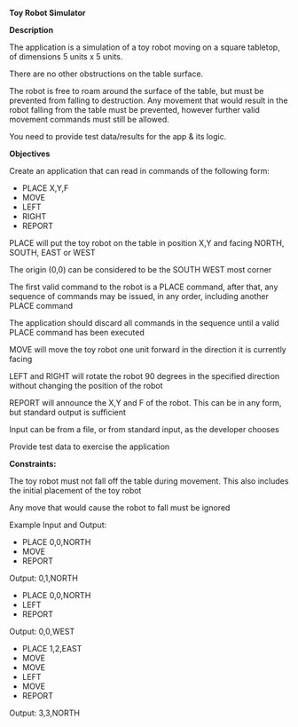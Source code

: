 **Toy Robot Simulator**

**Description**

The application is a simulation of a toy robot moving on a square tabletop, of dimensions 5 units x 5 units.

There are no other obstructions on the table surface.

The robot is free to roam around the surface of the table, but must be prevented
from falling to destruction. Any movement that would result in the robot falling
from the table must be prevented, however further valid movement commands
must still be allowed.

You need to provide test data/results for the app & its logic.

**Objectives**

Create an application that can read in commands of the following form:
- PLACE X,Y,F
- MOVE
- LEFT
- RIGHT
- REPORT

PLACE will put the toy robot on the table in position X,Y and facing NORTH,
SOUTH, EAST or WEST

The origin (0,0) can be considered to be the SOUTH WEST most corner

The first valid command to the robot is a PLACE command, after that, any
    sequence of commands may be issued, in any order, including another PLACE
    command
    
The application should discard all commands in the sequence until a valid
    PLACE command has been executed
    
MOVE will move the toy robot one unit forward in the direction it is currently
    facing
    
LEFT and RIGHT will rotate the robot 90 degrees in the specified direction
    without changing the position of the robot
    
REPORT will announce the X,Y and F of the robot. This can be in any form, but
    standard output is sufficient
    
Input can be from a file, or from standard input, as the developer chooses

Provide test data to exercise the application

**Constraints:**

The toy robot must not fall off the table during movement. This also includes the
    initial placement of the toy robot

Any move that would cause the robot to fall must be ignored

Example Input and Output:

- PLACE 0,0,NORTH
- MOVE
- REPORT

Output: 0,1,NORTH

- PLACE 0,0,NORTH
- LEFT
- REPORT

Output: 0,0,WEST

- PLACE 1,2,EAST
- MOVE
- MOVE
- LEFT
- MOVE
- REPORT

Output: 3,3,NORTH


